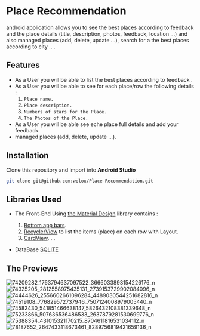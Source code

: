 
# Place Recommendation
android application allows you to see the best places according to feedback and the place details (title, description, photos, feedback, location ...) and also managed places (add, delete, update ...), search for a the best places according to city .. .

## Features
- As a User you will be able to list the best places according to feedback .
- As a User you will be able to see for each place/row the following details :
  1. `Place name.`
  2. `Place description.`
  3. `Numbers of stars for the Place.`
  4. `The Photos of the Place.`
- As a User you will be able see eche place full details and add your feedback.
- managed places (add, delete, update ...).

## Installation
Clone this repository and import into **Android Studio**
```bash
git clone git@github.com:wolox/Place-Recommendation.git
```
##  Libraries Used
- The Front-End Using [the Material Design](https://material.io/design/) library contains : 
  1. [Bottom app bars](https://material.io/develop/android/components/app-bars-bottom).
  2. [RecyclerView](https://material.io/components/lists) to list the items (place) on each row with Layout.
  3. [CardView](https://material.io/components/cards).
 ...<br/>
 
- DataBase [SQLITE](https://developer.android.com/reference/android/database/sqlite/package-summary)


## The Previews 
![74209282_1763794637097522_3666033893154226176_n](https://user-images.githubusercontent.com/40376977/69417604-520abb80-0d19-11ea-80ff-e0894a44f04a.png)
![74325205_2812558975435131_2739153729902084096_n](https://user-images.githubusercontent.com/40376977/69417608-520abb80-0d19-11ea-89f0-ad04df7feeb0.png)
![74444626_2556602661096284_4489030544251682816_n](https://user-images.githubusercontent.com/40376977/69417609-52a35200-0d19-11ea-9e54-cfd6c70fcc22.png)
![74519108_776829572737946_7507124008979005440_n](https://user-images.githubusercontent.com/40376977/69417610-52a35200-0d19-11ea-9688-3440a52357d3.png)
![74582430_541851466638147_5826432108381339648_n](https://user-images.githubusercontent.com/40376977/69417611-52a35200-0d19-11ea-90c4-b05bb398be62.png)
![75233866_507636536486533_2637879281530699776_n](https://user-images.githubusercontent.com/40376977/69417613-533be880-0d19-11ea-82e7-266ecd509358.png)
![75388354_431015321170215_8704611816531034112_n](https://user-images.githubusercontent.com/40376977/69417614-53d47f00-0d19-11ea-9cae-f0dbccc3f332.png)
![78187652_2647433118673461_8289756819421659136_n](https://user-images.githubusercontent.com/40376977/69417616-53d47f00-0d19-11ea-8333-f6fd2508e5be.png)
